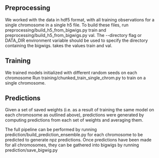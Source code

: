 ## Preprocessing
We worked with the data in hdf5 format, with all training observations for a single chromosome in a single h5 file.
To build these files, run preprocessing/build_h5_from_bigwigs.py train and preprocessing/build_h5_from_bigwigs.py val. The --directory flag or DATA_DIR environment variable should be used to specify the directory containing the bigwigs. <dataset> takes the values train and val.

## Training

We trained models initialized with different random seeds on each chromosome
Run training/chunked_train_single_chrom.py to train on a single chromosome.


## Predictions

Given a set of saved weights (i.e. as a result of training the same model on each chromosome as outlined above), predictions were generated by computing predictions from each set of weights and averaging them.

The full pipeline can be performed by running prediction/build_prediction_ensemble.py for each chromosome to be predicted to generate npz predictions. Once predictions have been made for all chromosomes, they can be gathered into bigwigs by running prediction/save_bigwig.py
 
